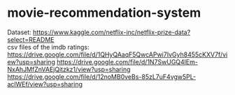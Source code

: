 # movie-recommendation-system
Dataset: https://www.kaggle.com/netflix-inc/netflix-prize-data?select=README
<br>csv files of the imdb ratings:<br>
https://drive.google.com/file/d/1QHyQAaqF5QwcAPwi7IvGyh8455cKXV7f/view?usp=sharing
https://drive.google.com/file/d/1N7SwUGQ4lEm-NxAhJMfZnVAEjQitzkz1/view?usp=sharing
https://drive.google.com/file/d/12noMB0veBs-85zL7uF4vgw5PL-aclWEf/view?usp=sharing
